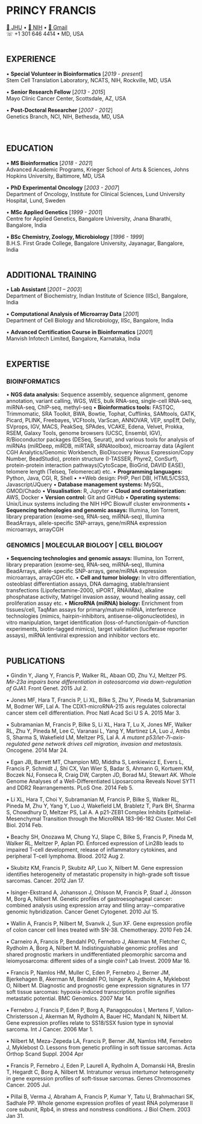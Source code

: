 
# PRINCY FRANCIS
[📧 JHU](mailto:pfranc10@jh.edu) • [📧 NIH](mailto:francisp2@nih.gov)  • [📧 Gmail](mailto:princyfrancis24@gmail.com) <br>
☏ +1 301 646 4414 • MD, USA
<br><br>

## EXPERIENCE
• **Special Volunteer in Bioinformatics** [_2019 - present_] <br>
Stem Cell Translation Laboratory, NCATS, NIH, Rockville, MD, USA

• **Senior Research Fellow** [_2013 - 2015_] <br>
Mayo Clinic Cancer Center, Scottsdale, AZ, USA <br>

• **Post-Doctoral Researcher** [_2007 - 2012_] <br>
Genetics Branch, NCI, NIH, Bethesda, MD, USA <br>
<br><br>

## EDUCATION
• **MS Bioinformatics** [_2018 - 2021_] <br>
Advanced Academic Programs, Krieger School of Arts & Sciences, Johns Hopkins University, Baltimore, MD, USA

• **PhD Experimental Oncology** [_2003 - 2007_] <br>
Department of Oncology, Institute for Clinical Sciences, Lund University Hospital, Lund, Sweden

• **MSc Applied Genetics** [_1999 - 2001_] <br>
Centre for Applied Genetics, Bangalore University, Jnana Bharathi, Bangalore, India

• **BSc Chemistry, Zoology, Microbiology** [_1996 - 1999_] <br>
B.H.S. First Grade College, Bangalore University, Jayanagar, Bangalore, India
<br><br>

## ADDITIONAL TRAINING
• **Lab Assistant** [_2001 – 2003_] <br>
Department of Biochemistry, Indian Institute of Science (IISc), Bangalore, India <br>
  
• **Computational Analysis of Microarray Data** [_2001_] <br>
Department of Cell Biology and Microbiology, IISc, Bangalore, India <br>
  
• **Advanced Certification Course in Bioinformatics** [_2001_] <br>
Manvish Infotech Limited, Bangalore, Karnataka, India
<br><br>

## EXPERTISE
### BIOINFORMATICS
• **NGS data analysis:** Sequence assembly, sequence alignment, genome annotation, variant calling, WGS, WES, bulk RNA-seq, single-cell RNA-seq, miRNA-seq, ChIP-seq, methyl-seq
• **Bioinformatics tools:** FASTQC, Trimmomatic, SRA Toolkit, BWA, Bowtie, Tophat, Cufflinks, SAMtools, GATK, Picard, PLINK, Freebayes, VCFtools, VarScan, ANNOVAR, VEP, snpEff, Delly, SVprops, IGV, MACS, PeakSeq, SPAdes, VCAKE, Edena, Velvet, Prokka, RSEM, Galaxy Tools, genome browsers (UCSC, Ensembl, IGV), R/Bioconductor packages (DESeq, Seurat), and various tools for analysis of miRNAs (miRDeep, miRDB, miRTAR, sRNAtoolbox), microarray data (Agilent CGH Analytics/Genomic Workbench, BioDiscovery Nexus Expression/Copy Number, BeadStudio), protein structure (I-TASSER, Phyre2, ConSurf), protein-protein interaction pathways(CytoScape, BioGrid, DAVID EASE), telomere length (Telseq, Telomerecat) etc.
• **Programming languages:** Python, Java, CGI, R, Shell
• **Web design: PHP, Perl DBI, HTML5/CSS3, Javascript/JQuery
• **Database management systems:** MySQL, GMOD/Chado
• **Visualisation:** R, Jupyter
• **Cloud and containerization:** AWS, Docker
• **Version control:** Git and GitHub
• **Operating systems:** Unix/Linux systems including the NIH HPC Biowulf cluster environments
• **Sequencing technologies and genomic assays:** Illumina, Ion Torrent, library preparation (exome-seq, RNA-seq, miRNA-seq), Illumina BeadArrays, allele-specific SNP-arrays, gene/miRNA expression microarrays, arrayCGH

### GENOMICS | MOLECULAR BIOLOGY | CELL BIOLOGY
• **Sequencing technologies and genomic assays:** Illumina, Ion Torrent, library preparation (exome-seq, RNA-seq, miRNA-seq), Illumina BeadArrays, allele-specific SNP-arrays, gene/miRNA expression microarrays, arrayCGH etc.
• **Cell and tumor biology:** In vitro differentiation, osteoblast differentiation assays, DNA damaging, stable/transient transfections (Lipofectamine-2000, siPORT, RNAiMax), alkaline phosphatase activity, Matrigel invasion assay, wound healing assay, cell proliferation assay etc.
• **MicroRNA (miRNA) biology:** Enrichment from tissues/cell, TaqMan assays for primary/mature miRNA, interference technologies (mimics, hairpin-inhibitors, antisense-oligonucleotides), in vitro manipulation, target identification (loss-of-function/gain-of-function experiments, biotin-tagged mimics), target validation (luciferase reporter assays), miRNA lentiviral expression and inhibitor vectors etc.
<br><br>


## PUBLICATIONS
• Gindin Y, Jiang Y, Francis P, Walker RL, Abaan OD, Zhu YJ, Meltzer PS. _Mir-23a impairs bone differentiation in osteosarcoma via down-regulation of GJA1._ Front Genet. 2015 Jul 2.

• Jones MF, Hara T, Francis P, Li XL, Bilke S, Zhu Y, Pineda M, Subramanian M, Bodmer WF, Lal A. The CDX1-microRNA-215 axis regulates colorectal cancer stem cell differentiation. Proc Natl Acad Sci U S A. 2015 Mar 3.

• Subramanian M, Francis P, Bilke S, Li XL, Hara T, Lu X, Jones MF, Walker RL, Zhu Y, Pineda M, Lee C, Varanasi L, Yang Y, Martinez LA, Luo J, Ambs S, Sharma S, Wakefield LM, Meltzer PS, Lal A. _A mutant p53/let-7i-axis-regulated gene network drives cell migration, invasion and metastasis._ Oncogene. 2014 Mar 24.

• Egan JB, Barrett MT, Champion MD, Middha S, Lenkiewicz E, Evers L, Francis P, Schmidt J, Shi CX, Van Wier S, Badar S, Ahmann G, Kortuem KM, Boczek NJ, Fonseca R, Craig DW, Carpten JD, Borad MJ, Stewart AK. Whole Genome Analyses of a Well-Differentiated Liposarcoma Reveals Novel SYT1 and DDR2 Rearrangements. PLoS One. 2014 Feb 5.

• Li XL, Hara T, Choi Y, Subramanian M, Francis P, Bilke S, Walker RL, Pineda M, Zhu Y, Yang Y, Luo J, Wakefield LM, Brabletz T, Park BH, Sharma S, Chowdhury D, Meltzer PS, Lal A. A p21-ZEB1 Complex Inhibits Epithelial-Mesenchymal Transition through the MicroRNA 183-96-182 Cluster. Mol Cell Biol. 2014 Feb.

• Beachy SH, Onozawa M, Chung YJ, Slape C, Bilke S, Francis P, Pineda M, Walker RL, Meltzer P, Aplan PD. Enforced expression of Lin28b leads to impaired T-cell development, release of inflammatory cytokines, and peripheral T-cell lymphoma. Blood. 2012 Aug 2.
			
• Skubitz KM, Francis P, Skubitz AP, Luo X, Nilbert M. Gene expression identifies heterogeneity of metastatic propensity in high-grade soft tissue sarcomas. Cancer. 2012 Jan 17.
			
• Isinger-Ekstrand A, Johansson J, Ohlsson M, Francis P, Staaf J, Jönsson M, Borg A, Nilbert M. Genetic profiles of gastroesophageal cancer: combined analysis using expression array and tiling array--comparative genomic hybridization. Cancer Genet Cytogenet. 2010 Jul 15.
			
• Wallin A, Francis P, Nilbert M, Svanvik J, Sun XF. Gene expression profile of colon cancer cell lines treated with SN-38. Chemotherapy. 2010 Feb 24.
			
• Carneiro A, Francis P, Bendahl PO, Fernebro J, Akerman M, Fletcher C, Rydholm A, Borg A, Nilbert M. Indistinguishable genomic profiles and shared prognostic markers in undifferentiated pleomorphic sarcoma and leiomyosarcoma: different sides of a single coin? Lab Invest. 2009 Mar 16.
			
• Francis P, Namlos HM, Muller C, Eden P, Fernebro J, Berner JM, Bjerkehagen B, Akerman M, Bendahl PO, Isinger A, Rydholm A, Myklebost O, Nilbert M. Diagnostic and prognostic gene expression signatures in 177 soft tissue sarcomas: hypoxia-induced transcription profile signifies metastatic potential. BMC Genomics. 2007 Mar 14.
			
• Fernebro J, Francis P, Eden P, Borg A, Panagopoulos I, Mertens F, Vallon- Christersson J, Akerman M, Rydholm A, Bauer HC, Mandahl N, Nilbert M. Gene expression profiles relate to SS18/SSX fusion type in synovial sarcoma. Int J Cancer. 2006 Mar 1.

• Nilbert M, Meza-Zepeda LA, Francis P, Berner JM, Namlos HM, Fernebro J, Myklebost O. Lessons from genetic profiling in soft tissue sarcomas. Acta Orthop Scand Suppl. 2004 Apr
			
• Francis P, Fernebro J, Eden P, Laurell A, Rydholm A, Domanski HA, Breslin T, Hegardt C, Borg A, Nilbert M. Intratumor versus intertumor heterogeneity in gene expression profiles of soft-tissue sarcomas. Genes Chromosomes Cancer. 2005 Jul.
			
• Pillai B, Verma J, Abraham A, Francis P, Kumar Y, Tatu U, Brahmachari SK, Sadhale PP. Whole genome expression profiles of yeast RNA polymerase II core subunit, Rpb4, in stress and nonstress conditions. J Biol Chem. 2003 Jan 31.
